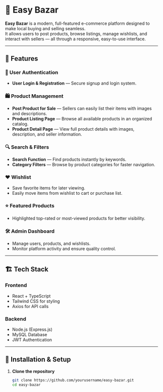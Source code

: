 # 🛒 Easy Bazar

**Easy Bazar** is a modern, full-featured e-commerce platform designed to make local buying and selling seamless.  
It allows users to post products, browse listings, manage wishlists, and interact with sellers — all through a responsive, easy-to-use interface.

---

## 📌 Features

### 👤 User Authentication
- **User Login & Registration** — Secure signup and login system.

### 🛍 Product Management
- **Post Product for Sale** — Sellers can easily list their items with images and descriptions.
- **Product Listing Page** — Browse all available products in an organized catalog.
- **Product Detail Page** — View full product details with images, description, and seller information.

### 🔍 Search & Filters
- **Search Function** — Find products instantly by keywords.
- **Category Filters** — Browse by product categories for faster navigation.

### ❤️ Wishlist
- Save favorite items for later viewing.
- Easily move items from wishlist to cart or purchase list.

### ⭐ Featured Products
- Highlighted top-rated or most-viewed products for better visibility.

### 🛠 Admin Dashboard
- Manage users, products, and wishlists.
- Monitor platform activity and ensure quality control.

---

## 🏗 Tech Stack

### **Frontend**
- React + TypeScript
- Tailwind CSS for styling
- Axios for API calls

### **Backend**
- Node.js (Express.js)
- MySQL Database
- JWT Authentication

---

## 🚀 Installation & Setup

1. **Clone the repository**
   ```bash
   git clone https://github.com/yourusername/easy-bazar.git
   cd easy-bazar
